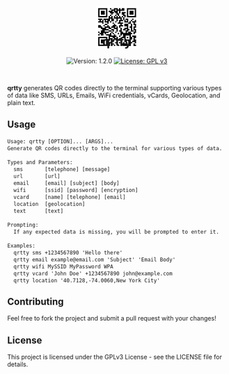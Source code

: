 <div align="center">

![qrtty Logo](images/qrtty.png)
<h1 align="center" style="margin-top: -50px;">qrtty</h1>

 ![Version: 1.2.0](https://img.shields.io/badge/Version-1.6.0-green)
 [![License: GPL v3](https://img.shields.io/badge/License-GPLv3-blue.svg)](https://www.gnu.org/licenses/gpl-3.0)
</div>
<br/>


**qrtty** generates QR codes directly to the terminal
supporting various types of data like SMS, URLs, Emails, WiFi credentials, vCards, Geolocation, and plain text. 

## Usage

```commandline
Usage: qrtty [OPTION]... [ARGS]...
Generate QR codes directly to the terminal for various types of data.

Types and Parameters:
  sms       [telephone] [message]
  url       [url]
  email     [email] [subject] [body]
  wifi      [ssid] [password] [encryption]
  vcard     [name] [telephone] [email]
  location  [geolocation]
  text      [text]

Prompting:
  If any expected data is missing, you will be prompted to enter it.

Examples:
  qrtty sms +1234567890 'Hello there'
  qrtty email example@email.com 'Subject' 'Email Body'
  qrtty wifi MySSID MyPassword WPA
  qrtty vcard 'John Doe' +1234567890 john@example.com
  qrtty location '40.7128,-74.0060,New York City'
```

## Contributing

Feel free to fork the project and submit a pull request with your changes!

## License

This project is licensed under the GPLv3 License - see the LICENSE file for details.
